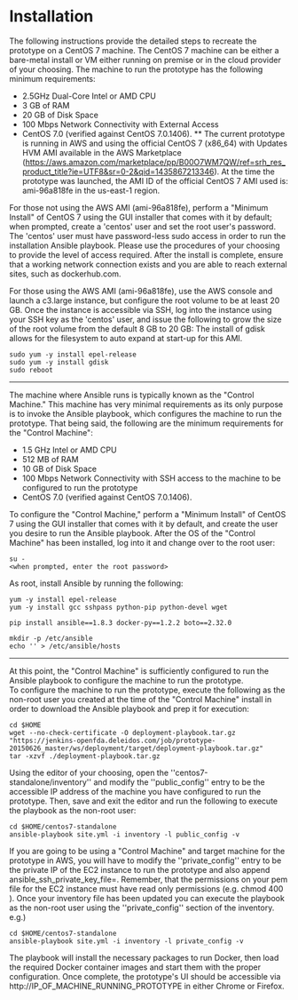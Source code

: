 # Installation
The following instructions provide the detailed steps to recreate the prototype on a CentOS 7 machine.  The CentOS 7 machine can be 
either a bare-metal install or VM either running on premise or in the cloud provider of your choosing.  The machine to run the prototype has 
the following minimum requirements:

* 2.5GHz Dual-Core Intel or AMD CPU
* 3 GB of RAM
* 20 GB of Disk Space
* 100 Mbps Network Connectivity with External Access
* CentOS 7.0 (verified against CentOS 7.0.1406).
** The current prototype is running in AWS and using the official CentOS 7 (x86_64) with Updates HVM AMI available in the AWS Marketplace (https://aws.amazon.com/marketplace/pp/B00O7WM7QW/ref=srh_res_product_title?ie=UTF8&sr=0-2&qid=1435867213346).
   At the time the prototype was launched, the AMI ID of the official CentOS 7 AMI used is: ami-96a818fe in the us-east-1 region.

For those not using the AWS AMI (ami-96a818fe), perform a "Minimum Install" of CentOS 7 using the GUI installer that comes with it by default; when prompted, 
create a 'centos' user and set the root user's password.  The 'centos' user must have password-less sudo access in order to run the installation Ansible playbook.
Please use the procedures of your choosing to provide the level of access required.  After the install is complete, ensure that a working network connection 
exists and you are able to reach external sites, such as dockerhub.com.

For those using the AWS AMI (ami-96a818fe), use the AWS console and launch a c3.large instance, but configure the root volume to be 
at least 20 GB.  Once the instance is accessible via SSH, log into the instance using your SSH key as the 'centos' user, and issue the following to 
grow the size of the root volume from the default 8 GB to 20 GB:
The install of gdisk allows for the filesystem to auto expand at start-up for this AMI.
```
sudo yum -y install epel-release
sudo yum -y install gdisk
sudo reboot
```

***

The machine where Ansible runs is typically known as the "Control Machine."  This machine has very minimal requirements as its only purpose is to invoke the Ansible
playbook, which configures the machine to run the prototype.  That being said, the following are the minimum requirements for the "Control Machine":

* 1.5 GHz Intel or AMD CPU
* 512 MB of RAM
* 10 GB of Disk Space
* 100 Mbps Network Connectivity with SSH access to the machine to be configured to run the prototype
* CentOS 7.0 (verified against CentOS 7.0.1406).

To configure the "Control Machine," perform a "Minimum Install" of CentOS 7 using the GUI installer that comes with it by default, and create the user you desire
to run the Ansible playbook.  After the OS of the "Control Machine" has been installed, log into it and change over to the root user:
```
su - 
<when prompted, enter the root password>
```

As root, install Ansible by running the following:
```
yum -y install epel-release
yum -y install gcc sshpass python-pip python-devel wget
	
pip install ansible==1.8.3 docker-py==1.2.2 boto==2.32.0
	
mkdir -p /etc/ansible
echo '' > /etc/ansible/hosts 
```


***


At this point, the "Control Machine" is sufficiently configured to run the Ansible playbook to configure the machine to run the prototype.  
To configure the machine to run the prototype, execute the following as the non-root user you created at the time of the "Control Machine" install in order
to download the Ansible playbook and prep it for execution:
```
cd $HOME
wget --no-check-certificate -O deployment-playbook.tar.gz "https://jenkins-openfda.deleidos.com/job/prototype-20150626_master/ws/deployment/target/deployment-playbook.tar.gz"
tar -xzvf ./deployment-playbook.tar.gz
```

Using the editor of your choosing, open the ''centos7-standalone/inventory'' and modify the ''public_config'' entry to be the accessible IP
address of the machine you have configured to run the prototype.  Then, save and exit the editor and run the following to 
execute the playbook as the non-root user:
```
cd $HOME/centos7-standalone
ansible-playbook site.yml -i inventory -l public_config -v
```

If you are going to be using a "Control Machine" and target machine for the prototype in AWS, you will have to 
modify the ''private_config'' entry to be the private IP of the EC2 instance to run the prototype and also append ansible_ssh_private_key_file=<path to your pem>.  Remember, that 
the permissions on your pem file for the EC2 instance must have read only permissions (e.g. chmod 400 <path to your pem>).  Once your inventory file has been updated
you can execute the playbook as the non-root user using
the ''private_config'' section of the inventory. e.g.)
```
cd $HOME/centos7-standalone
ansible-playbook site.yml -i inventory -l private_config -v
```


The playbook will install the necessary packages to run Docker, then load the required Docker container images and 
start them with the proper configuration.  Once complete, the prototype's UI should be accessible via http://IP_OF_MACHINE_RUNNING_PROTOTYPE in either Chrome or Firefox.
